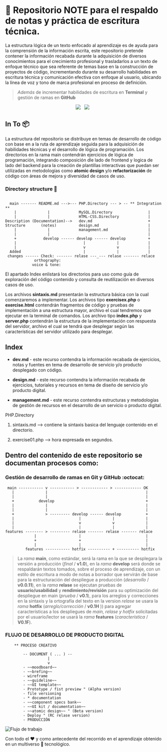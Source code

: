 # :notebook: Repositorio **NOTE** para el respaldo de notas y práctica de escritura técnica.

La estructura lógica de un texto enfocado al aprendizaje es de ayuda para la comprensión de la información escrita, este repositorio pretende contener la información recabada durante la adquisición de diversos conocimientos para el crecimiento profesional y trasladarlos a un texto de enfoque técnico que sea referente de temas base en la construcción de proyectos de código, incrementando durante su desarrollo habilidades en escritura técnica y comunicación efectiva con enfoque al usuario, ubicando la línea de voz y tono de marca profesional en proceso de definición. 

> *Además* de incrementar habilidades de escritura en **Terminal** y gestión de ramas en **GitHub** 


<p align=center >
    <a><img src='https://img.shields.io/badge/Markdown-000000?style=for-the-badge&logo=markdown&logoColor=white' /></a>&nbsp;&nbsp;
    <a><img src='https://img.shields.io/badge/GitHub-100000?style=for-the-badge&logo=github&logoColor=white' /></a>&nbsp;&nbsp;    
</p>

## In To 📦

La estructura del repositorio se distribuye en temas de desarrollo de código con base en a la ruta de aprendizaje seguida para la adquisición de habilidades técnicas y el desarrollo de lógica de programación. Los directorios en la rama main contendrán ejercicios de lógica de programación, integrando composición dle lado de frontend y logica de lado del backend para la creación de plantillas interactivas que puedan ser utilizadas en metodologías como **atomic design** y/o **refactorización** de código con áreas de mejora y diversidad de casos de uso.

### Directory structure :open_file_folder:

~~~

  main ------- README.md --->--- PHP.Directory --- > -- ** Integration **
    |              |             MySQL.Directory                | 
    |              |             HTML-CSS.Directory             | 
Description (Documentation)-->   dev.md                         +
Structure       (notes)          design.md                      |
    |              |             management.md                  |
	|              |                                            |
    +            develop ------ develop ------ develop          +
    |                              |              |             |    
    |                              v              v             |
  Added                            |              |             |  
 changes ------ Check: ------- relase ---_--- relase ------- relace
             orthography:
 		    voice & tone:

~~~

El apartado Index enlistará los directorios para uso como guía de exploración del código contenido y consulta de reutilización en diversos casos de uso.

Los archivos **sintaxis.md** presentarán la estructura básica con la cual comenzaremos a implementar. Los archivos tipo **exercisex.php** o **exercise.html** contendrán fragmentos de código y pruebas de implementación a una estructura mayor, archivo el cual tendremos que ejecutar en la terminal de comandos. Los archivo tipo **index.php** y **server.php** contendrán la estructura de la implementación con respuesta del servidor, archivo el cual se tendrá que desplegar según las características del servidor utilizado para desplegar.

## Index


- **dev.md** - este recurso contendra la información recabada de ejercicios, notas y fuentes en tema de desarrollo de servicio y/o producto desplegado con código.

- **design.md** - este recurso contendra la información recabada de ejercicios, tutoriales y recursos en tema de diseño de servicio y/o producto digital.

- **management.md** - este recurso contendra estructuras y metodologías de gestión de recursos en el desarrollo de un servicio o producto digital.

PHP.Directory

1. sintaxis.md --> contiene la sintaxis basica del lenguaje contenido en el directorio.  

2. exercise01.php --> hora expresada en segundos.



 

## Dentro del contenido de este repositorio se documentan procesos como: 

### Gestión de desarrollo de ramas en Git y GitHub :octocat:

~~~
 main ----------- v ----------- > ------------ > ------------ OK
   |              |                                            | 
   |              |                                            | 
   +           develop                                         +
   |              |                                            |
   |              |                                            |
   +              > --------- develop ------ develop           +
   |                             |              |              |    
   |                             v              v              |
   |                             |              |              |  
features -------- > --------- relase ------- relase ------- relace
             |                   |                             |
             +                   +                             |
             |                   |                             |
         features ----------- hotfix ---------- + ---------- hotfix

~~~
> La *rama*  **main**, como estándar, será la rama en la que se desplegara la versión a producción (*final* / **v1.0**), en la *rama* **develop** será donde se respaldarán textos tomados, sobre el proceso de aprendizaje, con un estilo de escritura a modo de notas a borrador que servirán de base para la estructuración del despliegue a producción (*desarrollo* / **v0.0.11**), en la *rama* **relase** se ejecutan pruebas de **usuario/usabilidad** y **rendimiento/revisión** para su optimización del despliegue en main (*prueba* / **v0.1**), para los arreglos y correcciones en la sintaxis y la ortografía del texto en la version *relase* se usara la *rama* **hotfix** (*arreglo/corrección* / **v0.1H** ))  para agregar características a los despliegues de *main, relase y hotfix* solicitadas por el usuario/lector se usará la *rama* **features** (*característica* / **V0.1F**). 

### FLUJO DE DESARROLLO DE PRODUCTO DIGITAL <a name="id2"></a>
~~~
	** PROCESO CREATIVO
	
		-- DOCUMENT ( ... ) --
			       |
			       v
		- ~~moodboard~~
		- ~~brefing~~
		- wireframe
		- ~~guideline~~
		- ~~UI template~~
		- Prototype / fist preview " (Alpha version)
		- file versioning
		- * documentation
		- ~~component specs bank~~
		- ~~UI kit / documentation~~ 
		- ~~atomic design~~ " (Beta version)
		- Deploy " (RC relase version)
		- PRODUCCIÓN
~~~

![Flujo de trabajo](https://i.imgur.com/c4cfDX9.png)





Con todo el :heart: y como antecedente del recorrido en el aprendizaje obtenido en un multiverso :space_invader: tecnológico. 

